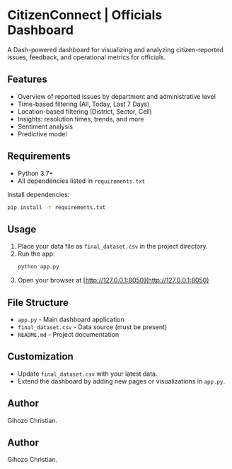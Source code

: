 # CitizenConnect | Officials Dashboard

A Dash-powered dashboard for visualizing and analyzing citizen-reported issues, feedback, and operational metrics for officials.

## Features

- Overview of reported issues by department and administrative level
- Time-based filtering (All, Today, Last 7 Days)
- Location-based filtering (District, Sector, Cell)
- Insights: resolution times, trends, and more
- Sentiment analysis 
- Predictive model 

## Requirements

- Python 3.7+
- All dependencies listed in `requirements.txt`

Install dependencies:
```bash
pip install -r requirements.txt
```

## Usage

1. Place your data file as `final_dataset.csv` in the project directory.
2. Run the app:
    ```bash
    python app.py
    ```
3. Open your browser at [http://127.0.0.1:8050](http://127.0.0.1:8050)

## File Structure

- `app.py` - Main dashboard application
- `final_dataset.csv` - Data source (must be present)
- `README.md` - Project documentation

## Customization

- Update `final_dataset.csv` with your latest data.
- Extend the dashboard by adding new pages or visualizations in `app.py`.


## Author

Gihozo Christian.
## Author

Gihozo Christian.

